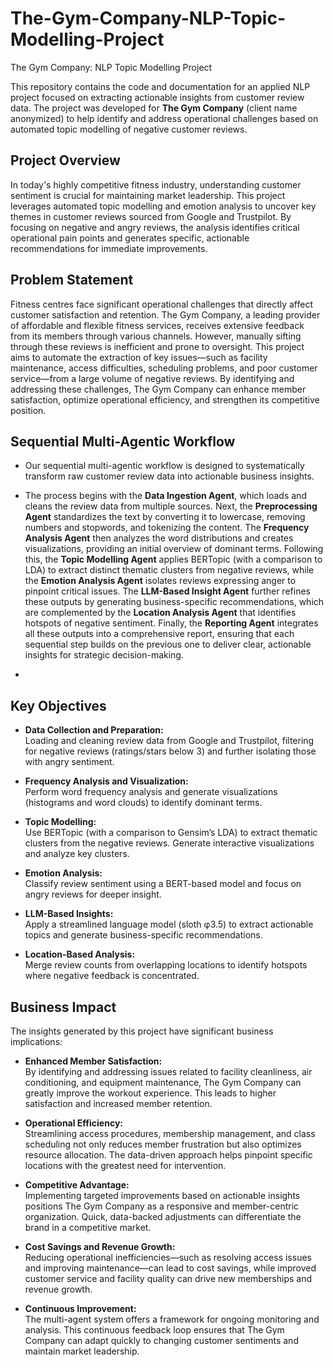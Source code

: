 # The-Gym-Company-NLP-Topic-Modelling-Project
The Gym Company: NLP Topic Modelling Project

This repository contains the code and documentation for an applied NLP project focused on extracting actionable insights from customer review data. The project was developed for **The Gym Company** (client name anonymized) to help identify and address operational challenges based on automated topic modelling of negative customer reviews.

## Project Overview

In today's highly competitive fitness industry, understanding customer sentiment is crucial for maintaining market leadership. This project leverages automated topic modelling and emotion analysis to uncover key themes in customer reviews sourced from Google and Trustpilot. By focusing on negative and angry reviews, the analysis identifies critical operational pain points and generates specific, actionable recommendations for immediate improvements.

## Problem Statement

Fitness centres face significant operational challenges that directly affect customer satisfaction and retention. The Gym Company, a leading provider of affordable and flexible fitness services, receives extensive feedback from its members through various channels. However, manually sifting through these reviews is inefficient and prone to oversight. This project aims to automate the extraction of key issues—such as facility maintenance, access difficulties, scheduling problems, and poor customer service—from a large volume of negative reviews. By identifying and addressing these challenges, The Gym Company can enhance member satisfaction, optimize operational efficiency, and strengthen its competitive position.

## Sequential Multi-Agentic Workflow

- Our sequential multi-agentic workflow is designed to systematically transform raw customer review data into actionable business insights.

- The process begins with the **Data Ingestion Agent**, which loads and cleans the review data from multiple sources. Next, the **Preprocessing Agent** standardizes the text by converting it to lowercase, removing numbers and stopwords, and tokenizing the content. The **Frequency Analysis Agent** then analyzes the word distributions and creates visualizations, providing an initial overview of dominant terms. Following this, the **Topic Modelling Agent** applies BERTopic (with a comparison to LDA) to extract distinct thematic clusters from negative reviews, while the **Emotion Analysis Agent** isolates reviews expressing anger to pinpoint critical issues. The **LLM-Based Insight Agent** further refines these outputs by generating business-specific recommendations, which are complemented by the **Location Analysis Agent** that identifies hotspots of negative sentiment. Finally, the **Reporting Agent** integrates all these outputs into a comprehensive report, ensuring that each sequential step builds on the previous one to deliver clear, actionable insights for strategic decision-making.
- 
## Key Objectives

- **Data Collection and Preparation:**  
  Loading and cleaning review data from Google and Trustpilot, filtering for negative reviews (ratings/stars below 3) and further isolating those with angry sentiment.
  
- **Frequency Analysis and Visualization:**  
  Perform word frequency analysis and generate visualizations (histograms and word clouds) to identify dominant terms.

- **Topic Modelling:**  
  Use BERTopic (with a comparison to Gensim’s LDA) to extract thematic clusters from the negative reviews. Generate interactive visualizations and analyze key clusters.

- **Emotion Analysis:**  
  Classify review sentiment using a BERT-based model and focus on angry reviews for deeper insight.

- **LLM-Based Insights:**  
  Apply a streamlined language model (sloth φ3.5) to extract actionable topics and generate business-specific recommendations.

- **Location-Based Analysis:**  
  Merge review counts from overlapping locations to identify hotspots where negative feedback is concentrated.

## Business Impact

The insights generated by this project have significant business implications:
- **Enhanced Member Satisfaction:**  
  By identifying and addressing issues related to facility cleanliness, air conditioning, and equipment maintenance, The Gym Company can greatly improve the workout experience. This leads to higher satisfaction and increased member retention.
  
- **Operational Efficiency:**  
  Streamlining access procedures, membership management, and class scheduling not only reduces member frustration but also optimizes resource allocation. The data-driven approach helps pinpoint specific locations with the greatest need for intervention.
  
- **Competitive Advantage:**  
  Implementing targeted improvements based on actionable insights positions The Gym Company as a responsive and member-centric organization. Quick, data-backed adjustments can differentiate the brand in a competitive market.
  
- **Cost Savings and Revenue Growth:**  
  Reducing operational inefficiencies—such as resolving access issues and improving maintenance—can lead to cost savings, while improved customer service and facility quality can drive new memberships and revenue growth.
  
- **Continuous Improvement:**  
  The multi-agent system offers a framework for ongoing monitoring and analysis. This continuous feedback loop ensures that The Gym Company can adapt quickly to changing customer sentiments and maintain market leadership.



